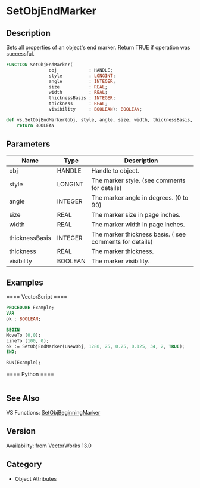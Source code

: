 # SetObjEndMarker

## Description
Sets all properties of an object's end marker. Return TRUE if operation was successful.

```pascal
FUNCTION SetObjEndMarker(
				obj            : HANDLE;
				style          : LONGINT;
				angle          : INTEGER;
				size           : REAL;
				width          : REAL;
				thicknessBasis : INTEGER;
				thickness      : REAL;
				visibility     : BOOLEAN): BOOLEAN;
```

```python
def vs.SetObjEndMarker(obj, style, angle, size, width, thicknessBasis, thickness, visibility):
    return BOOLEAN
```

## Parameters
|Name|Type|Description|
|---|---|---|
|obj|HANDLE|Handle to object.|
|style|LONGINT|The marker style. (see comments for details)|
|angle|INTEGER|The marker angle in degrees. (0 to 90)|
|size|REAL|The marker size in page inches.|
|width|REAL|The marker width in page inches.|
|thicknessBasis|INTEGER|The marker thickness basis. ( see comments for details)|
|thickness|REAL|The marker thickness.|
|visibility|BOOLEAN|The marker visibility.|

## Examples
==== VectorScript ====
```pascal
PROCEDURE Example;
VAR
ok : BOOLEAN;

BEGIN
MoveTo (0,0);
LineTo (100, 0);
ok := SetObjEndMarker(LNewObj, 1280, 25, 0.25, 0.125, 34, 2, TRUE);	
END;

RUN(Example);
```
==== Python ====
```python

```

## See Also
VS Functions:
[SetObjBeginningMarker](SetObjBeginningMarker.md)

## Version
Availability: from VectorWorks 13.0

## Category
* Object Attributes

